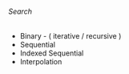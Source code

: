 ###### Search 
* Binary - ( iterative / recursive )
* Sequential
* Indexed Sequential
* Interpolation